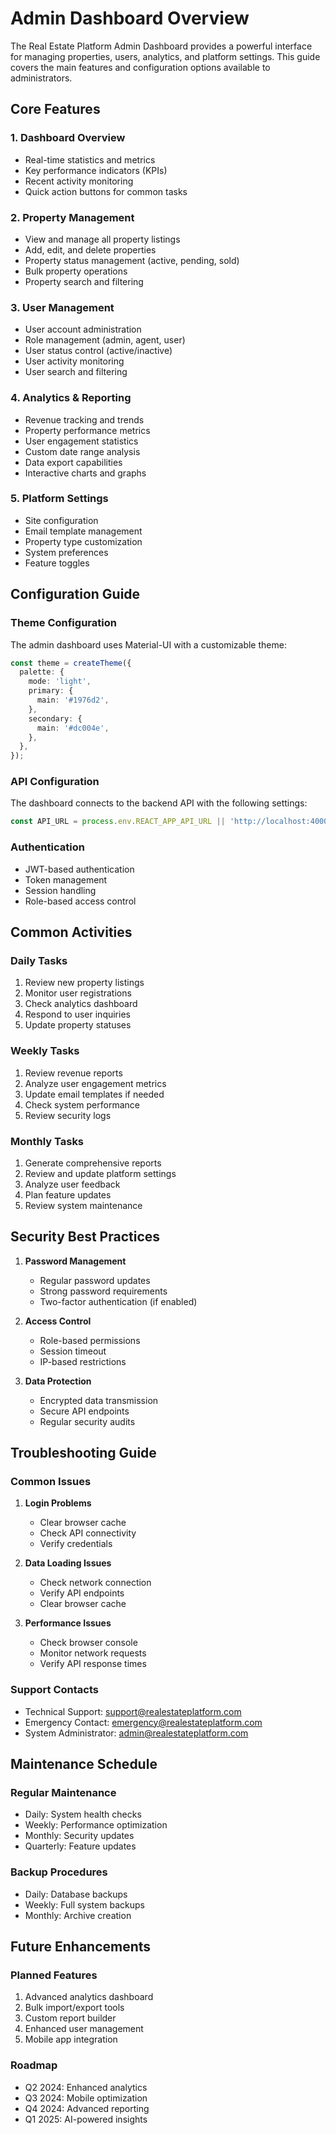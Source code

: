 # Admin Dashboard Overview

The Real Estate Platform Admin Dashboard provides a powerful interface for managing properties, users, analytics, and platform settings. This guide covers the main features and configuration options available to administrators.

## Core Features

### 1. Dashboard Overview
- Real-time statistics and metrics
- Key performance indicators (KPIs)
- Recent activity monitoring
- Quick action buttons for common tasks

### 2. Property Management
- View and manage all property listings
- Add, edit, and delete properties
- Property status management (active, pending, sold)
- Bulk property operations
- Property search and filtering

### 3. User Management
- User account administration
- Role management (admin, agent, user)
- User status control (active/inactive)
- User activity monitoring
- User search and filtering

### 4. Analytics & Reporting
- Revenue tracking and trends
- Property performance metrics
- User engagement statistics
- Custom date range analysis
- Data export capabilities
- Interactive charts and graphs

### 5. Platform Settings
- Site configuration
- Email template management
- Property type customization
- System preferences
- Feature toggles

## Configuration Guide

### Theme Configuration
The admin dashboard uses Material-UI with a customizable theme:

```typescript
const theme = createTheme({
  palette: {
    mode: 'light',
    primary: {
      main: '#1976d2',
    },
    secondary: {
      main: '#dc004e',
    },
  },
});
```

### API Configuration
The dashboard connects to the backend API with the following settings:

```typescript
const API_URL = process.env.REACT_APP_API_URL || 'http://localhost:4000';
```

### Authentication
- JWT-based authentication
- Token management
- Session handling
- Role-based access control

## Common Activities

### Daily Tasks
1. Review new property listings
2. Monitor user registrations
3. Check analytics dashboard
4. Respond to user inquiries
5. Update property statuses

### Weekly Tasks
1. Review revenue reports
2. Analyze user engagement metrics
3. Update email templates if needed
4. Check system performance
5. Review security logs

### Monthly Tasks
1. Generate comprehensive reports
2. Review and update platform settings
3. Analyze user feedback
4. Plan feature updates
5. Review system maintenance

## Security Best Practices

1. **Password Management**
   - Regular password updates
   - Strong password requirements
   - Two-factor authentication (if enabled)

2. **Access Control**
   - Role-based permissions
   - Session timeout
   - IP-based restrictions

3. **Data Protection**
   - Encrypted data transmission
   - Secure API endpoints
   - Regular security audits

## Troubleshooting Guide

### Common Issues

1. **Login Problems**
   - Clear browser cache
   - Check API connectivity
   - Verify credentials

2. **Data Loading Issues**
   - Check network connection
   - Verify API endpoints
   - Clear browser cache

3. **Performance Issues**
   - Check browser console
   - Monitor network requests
   - Verify API response times

### Support Contacts

- Technical Support: support@realestateplatform.com
- Emergency Contact: emergency@realestateplatform.com
- System Administrator: admin@realestateplatform.com

## Maintenance Schedule

### Regular Maintenance
- Daily: System health checks
- Weekly: Performance optimization
- Monthly: Security updates
- Quarterly: Feature updates

### Backup Procedures
- Daily: Database backups
- Weekly: Full system backups
- Monthly: Archive creation

## Future Enhancements

### Planned Features
1. Advanced analytics dashboard
2. Bulk import/export tools
3. Custom report builder
4. Enhanced user management
5. Mobile app integration

### Roadmap
- Q2 2024: Enhanced analytics
- Q3 2024: Mobile optimization
- Q4 2024: Advanced reporting
- Q1 2025: AI-powered insights 